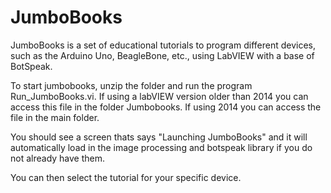 # JumboBooks

JumboBooks is a set of educational tutorials to program different devices, such as the Arduino Uno, BeagleBone, etc., using LabVIEW with a base of BotSpeak.

To start jumbobooks, unzip the folder and run the program Run_JumboBooks.vi. If using a labVIEW version older than 2014 you can access this file in the folder Jumbobooks. If using 2014 you can access the file in the main folder.

You should see a screen thats says "Launching JumboBooks" and it will automatically load in the image processing and botspeak library if you do not already have them.

You can then select the tutorial for your specific device.

